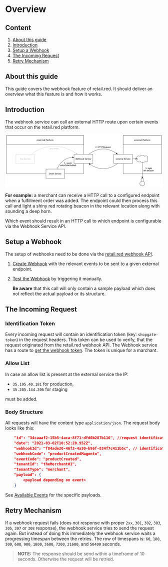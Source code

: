 # Overview

## Content

1. [About this guide](#about-this-guide)
2. [Introduction](#introduction)
3. [Setup a Webhook](#setup-a-webhook)
4. [The Incoming Request](#the-incoming-request)
5. [Retry Mechanism](#retry-mechanism)

## About this guide

This guide covers the webhook feature of retail.red. It should deliver an overview what this feature is and how it works.

## Introduction

The webhook service can call an external HTTP route upon certain events that occur on the retail.red platform.

<!--  inline: true -->

![](../../../../assets/webhooks.png)

**For example:** a merchant can receive a HTTP call to a configured endpoint when a fulfillment order was added. The endpoint could then process this call and light a shiny red rotating beacon in the relevant location along with sounding a deep horn.

Which event should result in an HTTP call to which endpoint is configurable via the Webhook Service API.

## Setup a Webhook

The setup of webhooks need to be done via the [retail.red webhook API](/docs/retail-red/YXBpOjM1NjU0NzY2-webhook).

1. [Create Webhook](/docs/retail-red/b3A6MzU2NTUxMjA-create-webhooks) with the relevant events to be sent to a given external endpoint.
2. [Test the Webhook](/docs/retail-red/b3A6MzU2NTUxMjM-test-webhook) by triggering it manually.

   **Be aware** that this call will only contain a sample payload which does not reflect the actual payload or its structure.

## The Incoming Request

### Identification Token

Every incoming request will contain an identification token (key: `shopgate-token`) in the request headers. This token can be used to verify, that the request originated from the retail.red webhook API. The Webhook service has a route to [get the webhook token](/docs/retail-red/b3A6MzU2NTUxMTg-get-webhook-token). The token is unique for a marchant.

### Allow List

In case an allow list is present at the external service the IP:

- `35.195.40.181` for production,
- `35.205.144.206` for staging

must be added.

### Body Structure

All requests will have the content type `application/json`. The request body looks like this:

```json
	"id": "34caaaf2-15b5-4aca-8f71-dfd0b287b116", //request identification
	"date": "2021-03-02T10:52:20.952Z",
	"webhookId": "f84ade20-46f3-4a30-b96f-834f7c411b5c", // identification of the webhook at the webhook service
	"webhookCode": "productCreatedMagento",
	"eventCode": "productCreated",
	"tenantId": "theMerchant#1",
	"tenantType": "merchant",
	"payload": {
		<payload depending on event>
	}
```

See [Available Events](./available-webhooks.md) for the specific payloads.

## Retry Mechanism

If a webhook request fails (does not response with proper `2xx`, `301`, `302`, `303`, `305`, `307` or `308` response), the webhook service tries to send the request again. But instead of doing this immediately the webhook service waits a progressing timespan between the retries. The row of timespans is: `60`, `180`, `300`, `600`, `900`, `1800`, `3600`, `7200`, `21600`, and `50400` seconds.

> **NOTE:** The response should be send within a timeframe of 10 seconds. Otherwise the request will be retried.
